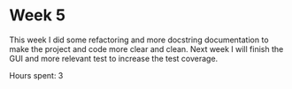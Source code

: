 # Week 5

This week I did some refactoring and more docstring documentation to make the project and code more clear and clean.
Next week I will finish the GUI and more relevant test to increase the test coverage.

Hours spent: 3
